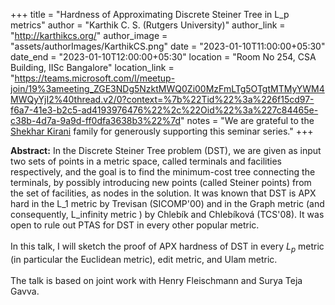 +++
title = "Hardness of Approximating Discrete Steiner Tree in L_p metrics"
author = "Karthik C. S. (Rutgers University)"
author_link = "http://karthikcs.org/"
author_image = "assets/authorImages/KarthikCS.png"
date = "2023-01-10T11:00:00+05:30"
date_end = "2023-01-10T12:00:00+05:30"
location = "Room No 254, CSA Building, IISc Bangalore"
location_link = "https://teams.microsoft.com/l/meetup-join/19%3ameeting_ZGE3NDg5NzktMWQ0Zi00MzFmLTg5OTgtMTMyYWM4MWQyYjI2%40thread.v2/0?context=%7b%22Tid%22%3a%226f15cd97-f6a7-41e3-b2c5-ad4193976476%22%2c%22Oid%22%3a%227c84465e-c38b-4d7a-9a9d-ff0dfa3638b3%22%7d"
notes = "We are grateful to the <a href = "https://www.accel.com/people/shekhar-kirani" target= "_blank">Shekhar Kirani</a> family for generously supporting this seminar series."
+++

<b>Abstract:</b>
In the Discrete Steiner Tree problem (DST), we are given as input two sets of points in a metric space, called
terminals and facilities respectively, and the goal is to find the minimum-cost tree connecting the terminals, by
possibly introducing new points (called Steiner points) from the set of facilities, as nodes in the solution.
It was known that DST is APX hard in the L_1 metric by Trevisan (SICOMP'00) and in the Graph metric
(and consequently, L_infinity metric ) by Chlebík and Chlebíková (TCS'08). It was open to rule out PTAS for
DST in every other popular metric.
<br><br>
In this talk, I will sketch the proof of APX hardness of DST in every $L_p$ metric (in particular the Euclidean metric),
edit metric, and Ulam metric.
<br><br>
The talk is based on joint work with Henry Fleischmann and Surya Teja Gavva.